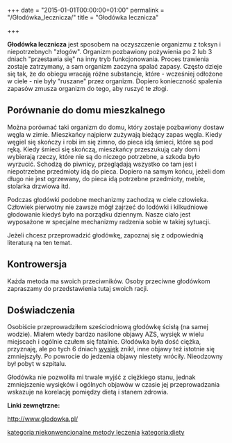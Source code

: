 +++
date = "2015-01-01T00:00:00+01:00"
permalink = "/Głodówka_lecznicza/"
title = "Głodówka lecznicza"

+++

**Głodówka lecznicza** jest sposobem na oczyszczenie organizmu z toksyn i niepotrzebnych "złogów". Organizm pozbawiony pożywienia po 2 lub 3 dniach "przestawia się" na inny tryb funkcjonowania. Proces trawienia zostaje zatrzymany, a sam organizm zaczyna spalać zapasy. Często dzieje się tak, że do obiegu wracają różne substancje, które - wcześniej odłożone w ciele - nie były "ruszane" przez organizm. Dopiero konieczność spalenia zapasów zmusza organizm do tego, aby ruszyć te złogi.

Porównanie do domu mieszkalnego
-------------------------------

Można porównać taki organizm do domu, który zostaje pozbawiony dostaw węgla w zimie. Mieszkańcy najpierw zużywają bieżący zapas węgla. Kiedy węgiel się skończy i robi im się zimno, do pieca idą śmieci, które są pod ręką. Kiedy śmieci się skończą, mieszkańcy przeszukują cały dom i wybierają rzeczy, które nie są do niczego potrzebne, a szkoda było wyrzucić. Schodzą do piwnicy, przeglądają wszystko co tam jest i niepotrzebne przedmioty idą do pieca. Dopiero na samym końcu, jeżeli dom długo nie jest ogrzewany, do pieca idą potrzebne przedmioty, meble, stolarka drzwiowa itd.

Podczas głodówki podobne mechanizmy zachodzą w ciele człowieka. Człowiek pierwotny nie zawsze mógł zajrzeć do lodówki i kilkudniowe głodowanie kiedyś było na porządku dziennym. Nasze ciało jest wyposażone w specjalne mechanizmy radzenia sobie w takiej sytuacji.

Jeżeli chcesz przeprowadzić głodówkę, zapoznaj się z odpowiednią literaturą na ten temat.

Kontrowersja
------------

Każda metoda ma swoich przeciwników. Osoby przeciwne głodówkom zapraszamy do przedstawienia tutaj swoich racji.

Doświadczenia
-------------

Osobiście przeprowadziłem sześciodniową głodówkę ścisłą (na samej wodzie). Miałem wtedy bardzo nasilone objawy AZS, wysięk w wielu miejscach i ogólnie czułem się fatalnie. Głodówka była dość ciężka, przyznaję, ale po tych 6 dniach [wysięk](/atopedia/Wysięk "wikilink") znikł, inne objawy też istotnie się zmniejszyły. Po powrocie do jedzenia objawy niestety wróciły. Nieodzowny był pobyt w szpitalu.

Głodówka nie pozwoliła mi trwale wyjść z ciężkiego stanu, jednak zmniejszenie wysięków i ogólnych objawów w czasie jej przeprowadzania wskazuje na korelację pomiędzy dietą i stanem zdrowia.

**Linki zewnętrzne:**

<http://www.glodowka.pl/>

[kategoria:niekonwencjonalne metody leczenia](/atopedia/kategoria:niekonwencjonalne_metody_leczenia "wikilink") [kategoria:diety](/atopedia/kategoria:diety "wikilink")